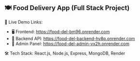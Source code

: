 ## 🍽️ Food Delivery App (Full Stack Project)

🔗 Live Demo Links:
- 🖥️ Frontend: https://food-del-bm96.onrender.com
- 🔧 Backend API: https://food-del-backend-hv8p.onrender.com
- 🔐 Admin Panel: https://food-del-admin-vx2h.onrender.com

🛠️ Tech Stack: React.js, Node.js, Express, MongoDB, Render
